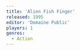 ```yaml
---
title: 'Alien Fish Finger'
released: 1995
editor: 'Domaine Public'
players: 1
genres:
  - Action
---
```

